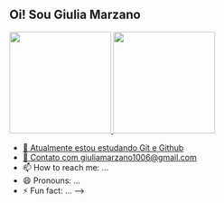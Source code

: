 ## Oi! Sou Giulia Marzano

<div>
<a href="https://github.com/agussddp">
<img height="180em" src="https://github-readme-stats.vercel.app/api?username=agussddp&show_icons=true&theme=transparent&include_all_commits=true&count_private=true"/>
<img height="180em" src="https://github-readme-stats.vercel.app/api/top-langs/?username=agussddp&layout=compact&langs_count=16&theme=dark"/>



- 🔭 Atualmente estou estudando Git e Github
- 💬 Contato com giuliamarzano1006@gmail.com
- 📫 How to reach me: ...
- 😄 Pronouns: ...
- ⚡ Fun fact: ...
-->
